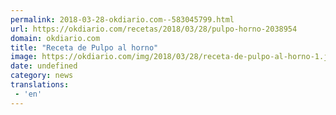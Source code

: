 ```yaml
---
permalink: 2018-03-28-okdiario.com--583045799.html
url: https://okdiario.com/recetas/2018/03/28/pulpo-horno-2038954
domain: okdiario.com
title: "Receta de Pulpo al horno"
image: https://okdiario.com/img/2018/03/28/receta-de-pulpo-al-horno-1.jpeg
date: undefined
category: news
translations: 
 - 'en'
---
```


